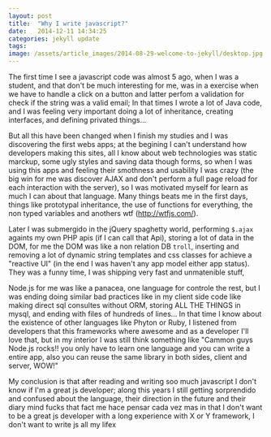 ```yaml
---
layout: post
title:  "Why I write javascript?"
date:   2014-12-11 14:34:25
categories: jekyll update
tags:
image: /assets/article_images/2014-08-29-welcome-to-jekyll/desktop.jpg
---
```

The first time I see a javascript code was almost 5 ago, when I was a student, and that don't be much interesting for me, was in a exercise when we have to handle a click on a button and latter perfom a validation for check if the string was a valid email; In that times I wrote a lot of Java code, and I was feeling very important doing a lot of inheritance, creating interfaces, and defining privated things...

But all this have been changed when I finish my studies and I was discovering the first webs apps; at the begining I can't understand how developers making this sites, all I know about web technologies was static marckup, some ugly styles and saving data though forms, so when I was using this apps and feeling their smothness and usability I was crazy (the big win for me was discover AJAX and don't perform a full page reload for each interaction with the server), so I was motivated myself for learn as much I can about that language. Many things beats me in the first days, things like prototypal inheritance, the use of functions for everything, the non typed variables and anothers wtf (http://wtfjs.com/).

Later I was submergido in the jQuery spaghetty world, performing `$.ajax` againts my own PHP apis (if I can call that Api), storing a lot of data in the DOM, for me the DOM was like a non relation DB `troll`, inserting and removing a lot of dynamic string templates and css classes for achieve a "reactive UI" (in the end I was haven't any app model either app status). They was a funny time, I was shipping very fast and unmatenible stuff,

Node.js for me was like a panacea, one language for controle the rest, but I was ending doing similar bad practices like in my client side code like making direct sql consultes without ORM, storing ALL THE THINGS in mysql, and ending with files of hundreds of lines... In that time I know about the existence of other languages like Phyton or Ruby, I listened from developers that this frameworks where awesome and as a developer I'll love that, but in my interior I was still think something like "Cammon guys Node.js rocks!! you only have to learn one language and you can write a entire app, also you can reuse the same library in both sides, client and server, WOW!"

My conclusion is that after reading and writing soo much javascript I don't know if I'm a great js developer; along this years I still getting sorprendido and confused about the language, their direction in the future and their diary mind fucks that fact me hace pensar cada vez mas in that I don't want to be a great js developer with a long experience with X or Y framework, I don't want to write js all my lifex



[jekyll]:      http://jekyllrb.com
[jekyll-gh]:   https://github.com/jekyll/jekyll
[jekyll-help]: https://github.com/jekyll/jekyll-help